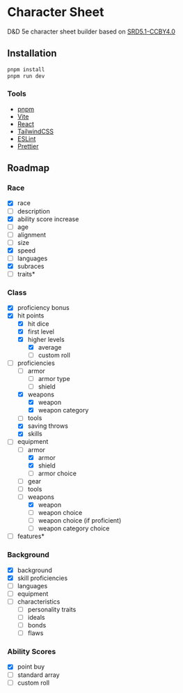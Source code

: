 # Character Sheet

D&D 5e character sheet builder based on [SRD5.1-CCBY4.0](https://www.dndbeyond.com/attachments/39j2li89/SRD5.1-CCBY4.0_License_live%20links.pdf)

## Installation

```sh
pnpm install
pnpm run dev
```

### Tools

- [pnpm](https://pnpm.io/)
- [Vite](https://vitejs.dev/)
- [React](https://react.dev/)
- [TailwindCSS](https://tailwindcss.com/)
- [ESLint](https://eslint.org/)
- [Prettier](https://prettier.io/)

## Roadmap

### Race

- [x] race
- [ ] description
- [x] ability score increase
- [ ] age
- [ ] alignment
- [ ] size
- [x] speed
- [ ] languages
- [x] subraces
- [ ] traits\*

### Class

- [x] proficiency bonus
- [x] hit points
  - [x] hit dice
  - [x] first level
  - [x] higher levels
    - [x] average
    - [ ] custom roll
- [ ] proficiencies
  - [ ] armor
    - [ ] armor type
    - [ ] shield
  - [x] weapons
    - [x] weapon
    - [x] weapon category
  - [ ] tools
  - [x] saving throws
  - [x] skills
- [ ] equipment
  - [ ] armor
    - [x] armor
    - [x] shield
    - [ ] armor choice
  - [ ] gear
  - [ ] tools
  - [ ] weapons
    - [x] weapon
    - [ ] weapon choice
    - [ ] weapon choice (if proficient)
    - [ ] weapon category choice
- [ ] features\*

### Background

- [x] background
- [x] skill proficiencies
- [ ] languages
- [ ] equipment
- [ ] characteristics
  - [ ] personality traits
  - [ ] ideals
  - [ ] bonds
  - [ ] flaws

### Ability Scores

- [x] point buy
- [ ] standard array
- [ ] custom roll
